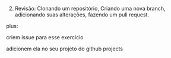 2) Revisão: Clonando um repositório, Criando uma nova branch, adicionando suas alterações, fazendo um pull request. 

plus:

criem issue para esse exercicio

adicionem ela  no seu projeto do github projects


